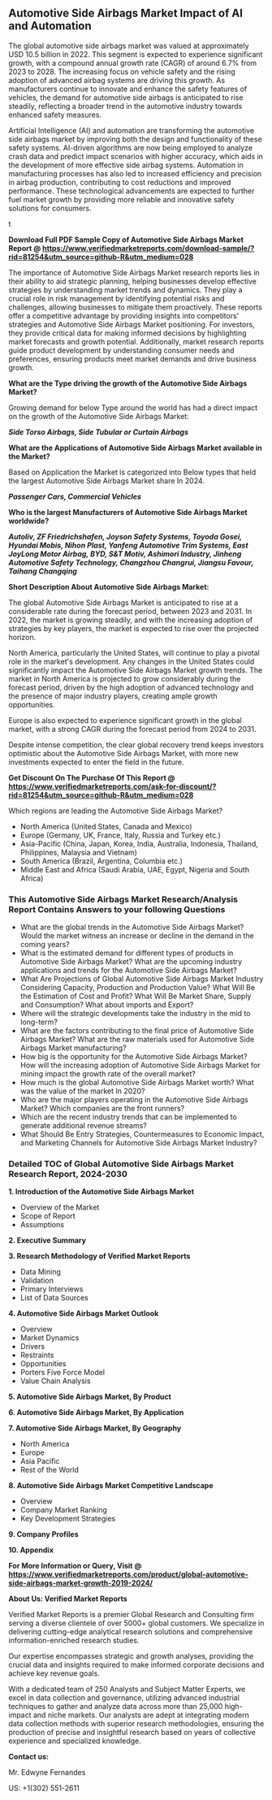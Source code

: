 <h2>Automotive Side Airbags Market Impact of AI and Automation</h2><p>The global automotive side airbags market was valued at approximately USD 10.5 billion in 2022. This segment is expected to experience significant growth, with a compound annual growth rate (CAGR) of around 6.7% from 2023 to 2028. The increasing focus on vehicle safety and the rising adoption of advanced airbag systems are driving this growth. As manufacturers continue to innovate and enhance the safety features of vehicles, the demand for automotive side airbags is anticipated to rise steadily, reflecting a broader trend in the automotive industry towards enhanced safety measures.</p><p>Artificial Intelligence (AI) and automation are transforming the automotive side airbags market by improving both the design and functionality of these safety systems. AI-driven algorithms are now being employed to analyze crash data and predict impact scenarios with higher accuracy, which aids in the development of more effective side airbag systems. Automation in manufacturing processes has also led to increased efficiency and precision in airbag production, contributing to cost reductions and improved performance. These technological advancements are expected to further fuel market growth by providing more reliable and innovative safety solutions for consumers.</p>t</p><p id="" class=""><strong>Download Full PDF Sample Copy of Automotive Side Airbags Market Report @ <a href="https://www.verifiedmarketreports.com/download-sample/?rid=81254&utm_source=github-R&utm_medium=028" target="_blank">https://www.verifiedmarketreports.com/download-sample/?rid=81254&utm_source=github-R&utm_medium=028</a></strong></p><p>The importance of&nbsp;Automotive Side Airbags Market research reports lies in their ability to aid strategic planning, helping businesses develop effective strategies by understanding market trends and dynamics. They play a crucial role in risk management by identifying potential risks and challenges, allowing businesses to mitigate them proactively. These reports offer a competitive advantage by providing insights into competitors' strategies and Automotive Side Airbags Market positioning. For investors, they provide critical data for making informed decisions by highlighting market forecasts and growth potential. Additionally, market research reports guide product development by understanding consumer needs and preferences, ensuring products meet market demands and drive business growth.</p><p><strong>What are the&nbsp;Type driving the growth of the Automotive Side Airbags Market?</strong></p><p id="" class="">Growing demand for below Type around the world has had a direct impact on the growth of the Automotive Side Airbags Market:</p><em><strong>Side Torso Airbags, Side Tubular or Curtain Airbags</strong></em></p><strong>What are the&nbsp;Applications&nbsp;of Automotive Side Airbags Market available in the Market?</strong></p><p id="" class="">Based on Application the Market is categorized into Below types that held the largest Automotive Side Airbags Market share In 2024.</p><em><strong>Passenger Cars, Commercial Vehicles</strong></em></p><strong>Who is the largest Manufacturers of Automotive Side Airbags Market worldwide?</strong></p><p><em><strong>Autoliv, ZF Friedrichshafen, Joyson Safety Systems, Toyoda Gosei, Hyundai Mobis, Nihon Plast, Yanfeng Automotive Trim Systems, East JoyLong Motor Airbag, BYD, S&T Motiv, Ashimori Industry, Jinheng Automotive Safety Technology, Changzhou Changrui, Jiangsu Favour, Taihang Changqing</strong></em></p><p id="" class=""><strong>Short Description About Automotive Side Airbags Market:</strong></p><p>The global Automotive Side Airbags Market is anticipated to rise at a considerable rate during the forecast period, between 2023 and 2031. In 2022, the market is growing steadily, and with the increasing adoption of strategies by key players, the market is expected to rise over the projected horizon.</p><p>North America, particularly the United States, will continue to play a pivotal role in the market's development. Any changes in the United States could significantly impact the Automotive Side Airbags Market growth trends. The market in North America is projected to grow considerably during the forecast period, driven by the high adoption of advanced technology and the presence of major industry players, creating ample growth opportunities.</p><p>Europe is also expected to experience significant growth in the global market, with a strong CAGR during the forecast period from 2024 to 2031.</p><p>Despite intense competition, the clear global recovery trend keeps investors optimistic about the Automotive Side Airbags Market, with more new investments expected to enter the field in the future.</p><p id="" class=""><strong>Get Discount On The Purchase Of This Report @ <a href="https://www.verifiedmarketreports.com/ask-for-discount/?rid=81254&utm_source=github-R&utm_medium=028" target="_blank">https://www.verifiedmarketreports.com/ask-for-discount/?rid=81254&utm_source=github-R&utm_medium=028</a></strong></p>Which regions are leading the Automotive Side Airbags Market?</p><ul><li>North America (United States, Canada and Mexico)</li><li>Europe (Germany, UK, France, Italy, Russia and Turkey etc.)</li><li>Asia-Pacific (China, Japan, Korea, India, Australia, Indonesia, Thailand, Philippines, Malaysia and Vietnam)</li><li>South America (Brazil, Argentina, Columbia etc.)</li><li>Middle East and Africa (Saudi Arabia, UAE, Egypt, Nigeria and South Africa)</li></ul><h3 id="" class="">This Automotive Side Airbags Market Research/Analysis Report Contains Answers to your following Questions</h3><ul><li>What are the global trends in the Automotive Side Airbags Market? Would the market witness an increase or decline in the demand in the coming years?</li><li>What is the estimated demand for different types of products in Automotive Side Airbags Market? What are the upcoming industry applications and trends for the Automotive Side Airbags Market?</li><li>What Are Projections of Global Automotive Side Airbags Market Industry Considering Capacity, Production and Production Value? What Will Be the Estimation of Cost and Profit? What Will Be Market Share, Supply and Consumption? What about imports and Export?</li><li>Where will the strategic developments take the industry in the mid to long-term?</li><li>What are the factors contributing to the final price of Automotive Side Airbags Market? What are the raw materials used for Automotive Side Airbags Market manufacturing?</li><li>How big is the opportunity for the Automotive Side Airbags Market? How will the increasing adoption of Automotive Side Airbags Market for mining impact the growth rate of the overall market?</li><li>How much is the global Automotive Side Airbags Market worth? What was the value of the market In 2020?</li><li>Who are the major players operating in the Automotive Side Airbags Market? Which companies are the front runners?</li><li>Which are the recent industry trends that can be implemented to generate additional revenue streams?</li><li>What Should Be Entry Strategies, Countermeasures to Economic Impact, and Marketing Channels for Automotive Side Airbags Market Industry?</li></ul><h3 id="" class="">Detailed TOC of Global Automotive Side Airbags Market Research Report, 2024-2030</h3><p id="" class=""><strong>1. Introduction of the Automotive Side Airbags Market</strong></p><ul><li>Overview of the Market</li><li>Scope of Report</li><li>Assumptions</li></ul><p id="" class=""><strong>2. Executive Summary</strong></p><p id="" class=""><strong>3. Research Methodology of Verified Market Reports</strong></p><ul><li>Data Mining</li><li>Validation</li><li>Primary Interviews</li><li>List of Data Sources</li></ul><p id="" class=""><strong>4. Automotive Side Airbags Market Outlook</strong></p><ul><li>Overview</li><li>Market Dynamics</li><li>Drivers</li><li>Restraints</li><li>Opportunities</li><li>Porters Five Force Model</li><li>Value Chain Analysis</li></ul><p id="" class=""><strong>5. Automotive Side Airbags Market, By Product</strong></p><p id="" class=""><strong>6. Automotive Side Airbags Market, By Application</strong></p><p id="" class=""><strong>7. Automotive Side Airbags Market, By Geography</strong></p><ul><li>North America</li><li>Europe</li><li>Asia Pacific</li><li>Rest of the World</li></ul><p id="" class=""><strong>8. Automotive Side Airbags Market Competitive Landscape</strong></p><ul><li>Overview</li><li>Company Market Ranking</li><li>Key Development Strategies</li></ul><p id="" class=""><strong>9. Company Profiles</strong></p><p id="" class=""><strong>10. Appendix</strong></p><p id="" class=""><strong>For More Information or Query, Visit @ <a href="https://www.verifiedmarketreports.com/product/global-automotive-side-airbags-market-growth-2019-2024/" target="_blank">https://www.verifiedmarketreports.com/product/global-automotive-side-airbags-market-growth-2019-2024/</a></strong></p><p id="" class=""><strong>About Us: Verified Market Reports</strong></p><p id="" class="">Verified Market Reports is a premier Global Research and Consulting firm serving a diverse clientele of over 5000+ global customers. We specialize in delivering cutting-edge analytical research solutions and comprehensive information-enriched research studies.</p><p id="" class="">Our expertise encompasses strategic and growth analyses, providing the crucial data and insights required to make informed corporate decisions and achieve key revenue goals.</p><p id="" class="">With a dedicated team of 250 Analysts and Subject Matter Experts, we excel in data collection and governance, utilizing advanced industrial techniques to gather and analyze data across more than 25,000 high-impact and niche markets. Our analysts are adept at integrating modern data collection methods with superior research methodologies, ensuring the production of precise and insightful research based on years of collective experience and specialized knowledge.</p><p id="" class=""><strong>Contact us:</strong></p><p id="" class="">Mr. Edwyne Fernandes</p><p id="" class="">US: +1(302) 551-2611</p>